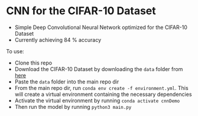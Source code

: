 # CNN for the CIFAR-10 Dataset

- Simple Deep Convolutional Neural Network optimized for the CIFAR-10 Dataset
- Currently achieving 84 % accuracy

To use:
- Clone this repo
- Download the CIFAR-10 Dataset by downloading the ```data``` folder from [here](https://drive.google.com/drive/folders/1e5-RlYp6ClPGPhTfxqRB7i-MkNPM6-8J?usp=sharing)
- Paste the ```data``` folder into the main repo dir
- From the main repo dir, run ```conda env create -f environment.yml```. This will create a virtual environment containing the necessary dependencies
- Activate the virtual environment by running ```conda activate cnnDemo```
- Then run the model by running ```python3 main.py```

